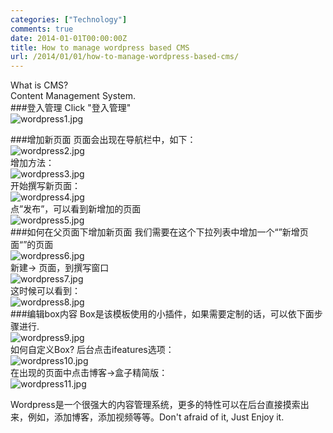 ```yaml
---
categories: ["Technology"]
comments: true
date: 2014-01-01T00:00:00Z
title: How to manage wordpress based CMS
url: /2014/01/01/how-to-manage-wordpress-based-cms/
---
```


What is CMS?    
Content Management System.    
###登入管理
Click "登入管理"     
![wordpress1.jpg](/images/wordpress1.jpg)    

###增加新页面
页面会出现在导航栏中，如下：    
![wordpress2.jpg](/images/wordpress2.jpg)   
增加方法：    
![wordpress3.jpg](/images/wordpress3.jpg)   
开始撰写新页面：    
![wordpress4.jpg](/images/wordpress4.jpg)    
点”发布”，可以看到新增加的页面    
![wordpress5.jpg](/images/wordpress5.jpg)    
###如何在父页面下增加新页面
我们需要在这个下拉列表中增加一个“”新增页面“”的页面     
![wordpress6.jpg](/images/wordpress6.jpg)    
新建-> 页面，到撰写窗口     
![wordpress7.jpg](/images/wordpress7.jpg)    
这时候可以看到：    
![wordpress8.jpg](/images/wordpress8.jpg)    
###编辑box内容
Box是该模板使用的小插件，如果需要定制的话，可以依下面步骤进行.     
![wordpress9.jpg](/images/wordpress9.jpg)    
如何自定义Box? 后台点击ifeatures选项：      
![wordpress10.jpg](/images/wordpress10.jpg)    
在出现的页面中点击博客->盒子精简版：     
![wordpress11.jpg](/images/wordpress11.jpg)    


Wordpress是一个很强大的内容管理系统，更多的特性可以在后台直接摸索出来，例如，添加博客，添加视频等等。Don't afraid of it, Just Enjoy it. 







